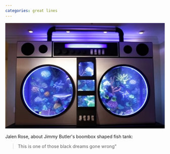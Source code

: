 ```yaml
---
categories: great lines
---
```



![fishtank](https://raw.githubusercontent.com/muneer78/muneer78.github.io/master/images/Jimmy-Butler-Boombox-Fish-Tank_1.jpeg)

Jalen Rose, about Jimmy Butler's boombox shaped fish tank:</p>

> This is one of those black dreams gone wrong"


